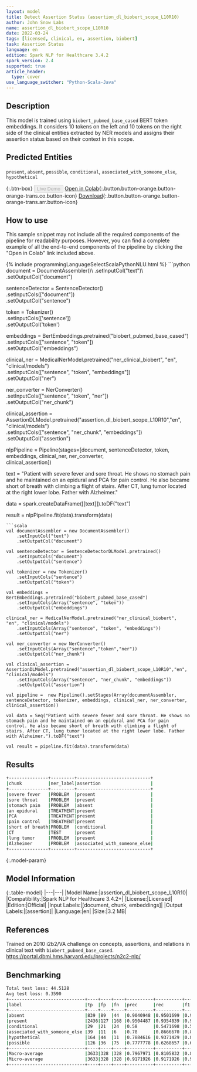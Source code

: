 ```yaml
---
layout: model
title: Detect Assertion Status (assertion_dl_biobert_scope_L10R10)
author: John Snow Labs
name: assertion_dl_biobert_scope_L10R10
date: 2022-03-24
tags: [licensed, clinical, en, assertion, biobert]
task: Assertion Status
language: en
edition: Spark NLP for Healthcare 3.4.2
spark_version: 2.4
supported: true
article_header:
  type: cover
use_language_switcher: "Python-Scala-Java"
---
```


## Description

This model is trained using `biobert_pubmed_base_cased` BERT token embeddings. It considers 10 tokens on the left and 10 tokens on the right side of the clinical entities extracted by NER models and assigns their assertion status based on their context in this scope.

## Predicted Entities

`present`, `absent`, `possible`, `conditional`, `associated_with_someone_else`, `hypothetical`

{:.btn-box}
<button class="button button-orange" disabled>Live Demo</button>
[Open in Colab](https://colab.research.google.com/github/JohnSnowLabs/spark-nlp-workshop/blob/master/tutorials/Certification_Trainings/Healthcare/2.Clinical_Assertion_Model.ipynb){:.button.button-orange.button-orange-trans.co.button-icon}
[Download](https://s3.amazonaws.com/auxdata.johnsnowlabs.com/clinical/models/assertion_dl_biobert_scope_L10R10_en_3.4.2_2.4_1648148217364.zip){:.button.button-orange.button-orange-trans.arr.button-icon}

## How to use

This sample snippet may not include all the required components of the pipeline for readability purposes. However, you can find a complete example of all the end-to-end components of the pipeline by clicking the "Open in Colab" link included above.




<div class="tabs-box" markdown="1">
{% include programmingLanguageSelectScalaPythonNLU.html %}
```python
document = DocumentAssembler()\
    .setInputCol("text")\
    .setOutputCol("document")

sentenceDetector = SentenceDetector()\
    .setInputCols(["document"])\
    .setOutputCol("sentence")

token = Tokenizer()\
    .setInputCols(['sentence'])\
    .setOutputCol('token')

embeddings = BertEmbeddings.pretrained("biobert_pubmed_base_cased")\
    .setInputCols(["sentence", "token"])\
    .setOutputCol("embeddings")

clinical_ner = MedicalNerModel.pretrained("ner_clinical_biobert", "en", "clinical/models") \
    .setInputCols(["sentence", "token", "embeddings"]) \
    .setOutputCol("ner")

ner_converter = NerConverter() \
    .setInputCols(["sentence", "token", "ner"]) \
    .setOutputCol("ner_chunk")

clinical_assertion = AssertionDLModel.pretrained("assertion_dl_biobert_scope_L10R10","en", "clinical/models") \
    .setInputCols(["sentence", "ner_chunk", "embeddings"]) \
    .setOutputCol("assertion")
    
nlpPipeline = Pipeline(stages=[document,
                               sentenceDetector,
                               token, 
                               embeddings, 
                               clinical_ner,
                               ner_converter,  
                               clinical_assertion])

text = "Patient with severe fever and sore throat. He shows no stomach pain and he maintained on an epidural and PCA for pain control. He also became short of breath with climbing a flight of stairs. After CT, lung tumor located at the right lower lobe. Father with Alzheimer."

data = spark.createDataFrame([[text]]).toDF("text")

result = nlpPipeline.fit(data).transform(data)
```
```scala
val documentAssembler = new DocumentAssembler()
    .setInputCol("text")
    .setOutputCol("document")

val sentenceDetector = SentenceDetectorDLModel.pretrained()
    .setInputCols("document") 
    .setOutputCol("sentence") 

val tokenizer = new Tokenizer()
    .setInputCols("sentence")
    .setOutputCol("token")

val embeddings = BertEmbeddings.pretrained("biobert_pubmed_base_cased")
    .setInputCols(Array("sentence", "token"))
    .setOutputCol("embeddings")

clinical_ner = MedicalNerModel.pretrained("ner_clinical_biobert", "en", "clinical/models") 
    .setInputCols(Array("sentence", "token", "embeddings")) 
    .setOutputCol("ner")

val ner_converter = new NerConverter()
    .setInputCols(Array("sentence","token","ner"))
    .setOutputCol("ner_chunk")

val clinical_assertion = AssertionDLModel.pretrained("assertion_dl_biobert_scope_L10R10","en", "clinical/models") 
    .setInputCols(Array("sentence", "ner_chunk", "embeddings")) 
    .setOutputCol("assertion")

val pipeline =  new Pipeline().setStages(Array(documentAssembler, sentenceDetector, tokenizer, embeddings, clinical_ner, ner_converter, clinical_assertion))

val data = Seq("Patient with severe fever and sore throat. He shows no stomach pain and he maintained on an epidural and PCA for pain control. He also became short of breath with climbing a flight of stairs. After CT, lung tumor located at the right lower lobe. Father with Alzheimer.").toDF("text")

val result = pipeline.fit(data).transform(data)
```
</div>

## Results

```bash
+---------------+---------+----------------------------+
|chunk          |ner_label|assertion                   |
+---------------+---------+----------------------------+
|severe fever   |PROBLEM  |present                     |
|sore throat    |PROBLEM  |present                     |
|stomach pain   |PROBLEM  |absent                      |
|an epidural    |TREATMENT|present                     |
|PCA            |TREATMENT|present                     |
|pain control   |TREATMENT|present                     |
|short of breath|PROBLEM  |conditional                 |
|CT             |TEST     |present                     |
|lung tumor     |PROBLEM  |present                     |
|Alzheimer      |PROBLEM  |associated_with_someone_else|
+---------------+---------+----------------------------+
```

{:.model-param}
## Model Information

{:.table-model}
|---|---|
|Model Name:|assertion_dl_biobert_scope_L10R10|
|Compatibility:|Spark NLP for Healthcare 3.4.2+|
|License:|Licensed|
|Edition:|Official|
|Input Labels:|[document, chunk, embeddings]|
|Output Labels:|[assertion]|
|Language:|en|
|Size:|3.2 MB|

## References

Trained on 2010 i2b2/VA challenge on concepts, assertions, and relations in clinical text with `biobert_pubmed_base_cased`. https://portal.dbmi.hms.harvard.edu/projects/n2c2-nlp/

## Benchmarking

```bash
Total test loss: 44.5128  
Avg test loss: 0.3590
+-----------------------------+----+----+----+----------+----------+----------+
|label                        |tp  |fp  |fn  |prec      |rec       |f1        |
+-----------------------------+----+----+----+----------+----------+----------+
|absent                       |839 |89  |44  |0.9040948 |0.9501699 |0.9265599 |
|present                      |2436|127 |168 |0.9504487 |0.9354839 |0.9429069 |
|conditional                  |29  |21  |24  |0.58      |0.5471698 |0.5631067 |
|associated_with_someone_else |39  |11  |6   |0.78      |0.8666670 |0.8210527 |
|hypothetical                 |164 |44  |11  |0.7884616 |0.9371429 |0.8563969 |
|possible                     |126 |36  |75  |0.7777778 |0.6268657 |0.6942149 |
+-----------------------------+----+----+----+----------+----------+----------+
|Macro-average                |3633|328 |328 |0.7967971 |0.8105832 |0.8036310 |
|Micro-average                |3633|328 |328 |0.9171926 |0.9171926 |0.9171926 |
+-----------------------------+----+----+----+----------+----------+----------+
```
